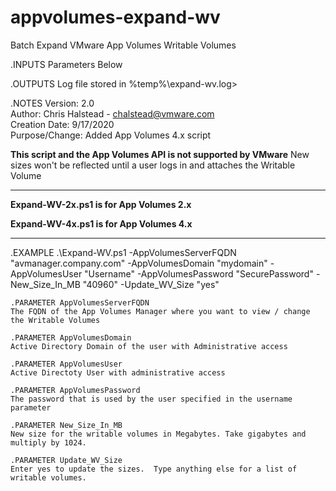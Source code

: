 # appvolumes-expand-wv
Batch Expand VMware App Volumes Writable Volumes

.INPUTS
  Parameters Below

.OUTPUTS
  Log file stored in %temp%\expand-wv.log>

.NOTES
  Version:  2.0 <br />
  Author:   Chris Halstead - chalstead@vmware.com <br />
  Creation Date:  9/17/2020 <br />
  Purpose/Change: Added App Volumes 4.x script<br/>

  **This script and the App Volumes API is not supported by VMware**
  New sizes won't be reflected until a user logs in and attaches the Writable Volume	

------

**Expand-WV-2x.ps1 is for App Volumes 2.x**

**Expand-WV-4x.ps1 is for App Volumes 4.x**

------

.EXAMPLE
 .\Expand-WV.ps1 
        -AppVolumesServerFQDN "avmanager.company.com"
        -AppVolumesDomain "mydomain" 
        -AppVolumesUser "Username" 
        -AppVolumesPassword "SecurePassword" 
        -New_Size_In_MB "40960" 
        -Update_WV_Size "yes" 

    .PARAMETER AppVolumesServerFQDN
    The FQDN of the App Volumes Manager where you want to view / change the Writable Volumes
    
    .PARAMETER AppVolumesDomain
    Active Directory Domain of the user with Administrative access
    
    .PARAMETER AppVolumesUser
    Active Directoty User with administrative access
    
    .PARAMETER AppVolumesPassword
    The password that is used by the user specified in the username parameter
    
    .PARAMETER New_Size_In_MB
    New size for the writable volumes in Megabytes. Take gigabytes and multiply by 1024.
    
    .PARAMETER Update_WV_Size
    Enter yes to update the sizes.  Type anything else for a list of writable volumes.
